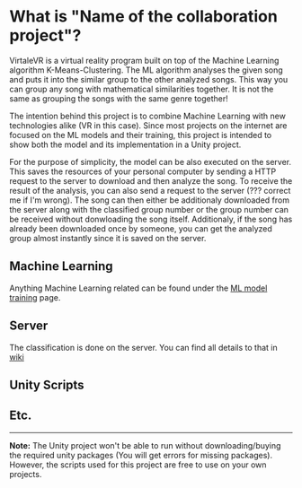 # What is "Name of the collaboration project"?
VirtaleVR is a virtual reality program built on top of the Machine Learning algorithm K-Means-Clustering. The ML algorithm analyses the given song and puts it into the similar group to the other analyzed songs. This way you can group any song with mathematical similarities together. It is not the same as grouping the songs with the same genre together!

 The intention behind this project is to combine Machine Learning with new technologies alike (VR in this case). Since most projects on the internet are focused on the ML models and their training, this project is intended to show both the model and its implementation in a Unity project.
 
 For the purpose of simplicity, the model can be also executed on the server. This saves the resources of your personal computer by sending a HTTP request to the server to download and then analyze the song. To receive the result of the analysis, you can also send a request to the server (??? correct me if I'm wrong). The song can then either be additionaly downloaded from the server along with the classified group number or the group number can be received without donwloading the song itself. Additionaly, if the song has already been downloaded once by someone, you can get the analyzed group almost instantly since it is saved on the server.

## Machine Learning
Anything Machine Learning related can be found under the [ML model training](https://github.com/LePython/VirtaleVR/wiki/ML-model-training) page.
## Server
The classification is done on the server. You can find all details to that in [wiki](https://github.com/LePython/VirtaleVR/wiki/Server)
## Unity Scripts
## Etc.


***
**Note:** The Unity project won't be able to run without downloading/buying the required unity packages (You will get errors for missing packages). However, the scripts used for this project are free to use on your own projects.

